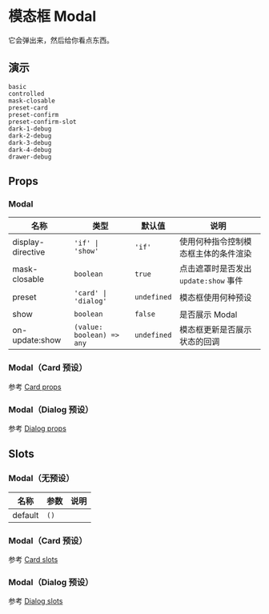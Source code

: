 # 模态框 Modal

它会弹出来，然后给你看点东西。

## 演示

```demo
basic
controlled
mask-closable
preset-card
preset-confirm
preset-confirm-slot
dark-1-debug
dark-2-debug
dark-3-debug
dark-4-debug
drawer-debug
```

## Props

### Modal

| 名称 | 类型 | 默认值 | 说明 |
| --- | --- | --- | --- |
| display-directive | `'if' \| 'show'` | `'if'` | 使用何种指令控制模态框主体的条件渲染 |
| mask-closable | `boolean` | `true` | 点击遮罩时是否发出 `update:show` 事件 |
| preset | `'card' \| 'dialog'` | `undefined` | 模态框使用何种预设 |
| show | `boolean` | `false` | 是否展示 Modal |
| on-update:show | `(value: boolean) => any` | `undefined` | 模态框更新是否展示状态的回调 |

### Modal（Card 预设）

参考 [Card props](n-card#Props)

### Modal（Dialog 预设）

参考 [Dialog props](n-dialog#Props)

## Slots

### Modal（无预设）

| 名称    | 参数 | 说明 |
| ------- | ---- | ---- |
| default | `()` |      |

### Modal（Card 预设）

参考 [Card slots](n-card#Slots)

### Modal（Dialog 预设）

参考 [Dialog slots](n-dialog#Slots)
